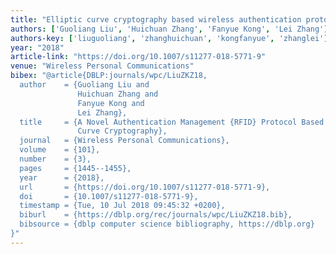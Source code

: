 ```yaml
---
title: "Elliptic curve cryptography based wireless authentication protocol"
authors: ['Guoliang Liu', 'Huichuan Zhang', 'Fanyue Kong', 'Lei Zhang']
authors-key: ['liuguoliang', 'zhanghuichuan', 'kongfanyue', 'zhanglei']
year: "2018"
article-link: "https://doi.org/10.1007/s11277-018-5771-9"
venue: "Wireless Personal Communications"
bibex: "@article{DBLP:journals/wpc/LiuZKZ18,
  author    = {Guoliang Liu and
               Huichuan Zhang and
               Fanyue Kong and
               Lei Zhang},
  title     = {A Novel Authentication Management {RFID} Protocol Based on Elliptic
               Curve Cryptography},
  journal   = {Wireless Personal Communications},
  volume    = {101},
  number    = {3},
  pages     = {1445--1455},
  year      = {2018},
  url       = {https://doi.org/10.1007/s11277-018-5771-9},
  doi       = {10.1007/s11277-018-5771-9},
  timestamp = {Tue, 10 Jul 2018 09:45:32 +0200},
  biburl    = {https://dblp.org/rec/journals/wpc/LiuZKZ18.bib},
  bibsource = {dblp computer science bibliography, https://dblp.org}
}"
---
```

